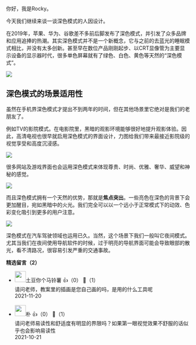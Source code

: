 你好，我是Rocky。

今天我们继续来谈一谈深色模式的人因设计。

在2019年，苹果、华为、谷歌差不多前后脚发布了深色模式，并引发了众多品牌和应用追捧的热潮。其实深色模式并不是一个新概念，它与之前的去蓝光的睡眠模式相比，并没有太多创新。甚至早在数位产品刚刚起步、以CRT显像管为主要显示设备的显示器时代，很多单色屏幕就有了绿色、白色、黄色等天然的“深色模式”。

![](https://static001.geekbang.org/resource/image/98/37/9882210ee45106367106a25c4bed9937.jpg?wh=640%2A429)

## 深色模式的场景适用性

虽然在手机界深色模式才提出不到两年的时间，但在其他场景里它绝对是我们的老朋友了。

例如TV的影院模式。在电影院里，黑暗的观影环境能够很好地提升观影体验。因此，高清电视也很早就启用深色模式的界面设计，力图给我们带来最接近影院级的视觉享受和高度沉浸感。

![](https://static001.geekbang.org/resource/image/68/a5/6839e31a2ee3b0b088249d3fa1e742a5.jpg?wh=1541%2A769)

很多网站及游戏界面也会运用深色模式来体现尊贵、时尚、优雅、奢华、威望和神秘的感觉。

![](https://static001.geekbang.org/resource/image/88/fb/8814ec50f74386a0d2def8a83b1d3efb.jpg?wh=1553%2A821)

而且深色模式拥有一个天然的优势，那就是**焦点突出**。一些亮色在深色的背景下会更加醒目，宛如黑暗中的火光。我们完全可以以一个远小于正常模式下的动效、色彩变化吸引到更多的用户注意。

![](https://static001.geekbang.org/resource/image/f1/d1/f10c38003c97edf725eb4cb8bfacabd1.gif?wh=800%2A600)

深色模式在汽车驾驶领域也运用已久。当然，这个场景下我们一般叫它夜间模式。尤其当我们在夜间使用导航软件的时候，过于明亮的导航界面可能会导致眼部的散光，看不清路况，很容易引发严重的交通事故。
<div><strong>精选留言（2）</strong></div><ul>
<li><img src="https://static001.geekbang.org/account/avatar/00/2b/3d/8e/76909261.jpg" width="30px"><span>土豆你个马铃薯</span> 👍（0） 💬（1）<div>请问老师，教案里的插画是您自己画的吗，是用的什么工具呢</div>2021-11-20</li><br/><li><img src="https://static001.geekbang.org/account/avatar/00/2a/30/6b/de78e708.jpg" width="30px"><span>朴</span> 👍（0） 💬（1）<div>请问老师易读性和舒适度有明显的界限吗？如果第一眼视觉效果不舒服的话似乎也会影响易读性</div>2021-10-21</li><br/>
</ul>